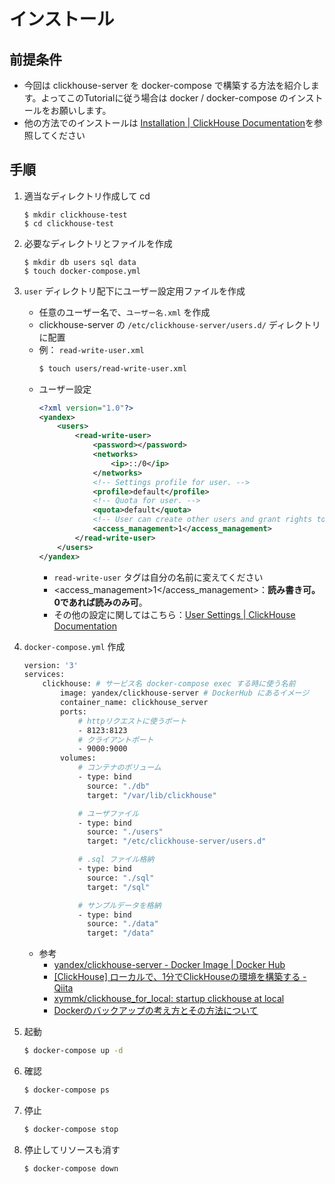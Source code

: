 # インストール
## 前提条件
- 今回は clickhouse-server を docker-compose で構築する方法を紹介します。よってこのTutorialに従う場合は docker / docker-compose のインストールをお願いします。
- 他の方法でのインストールは [Installation | ClickHouse Documentation](https://clickhouse.tech/docs/en/getting-started/install/)を参照してください


## 手順
1. 適当なディレクトリ作成して cd 
    ```bash=
    $ mkdir clickhouse-test
    $ cd clickhouse-test
    ``` 
1. 必要なディレクトリとファイルを作成
    ```bash=
    $ mkdir db users sql data
    $ touch docker-compose.yml
    ```
1. `user` ディレクトリ配下にユーザー設定用ファイルを作成
    - 任意のユーザー名で、`ユーザー名.xml` を作成
    - clickhouse-server の `/etc/clickhouse-server/users.d/` ディレクトリに配置
    - 例： `read-write-user.xml` 
        ```bash
        $ touch users/read-write-user.xml
        ```
    - ユーザー設定
        ```xml
        <?xml version="1.0"?>
        <yandex>
            <users>
                <read-write-user>
                    <password></password>
                    <networks>
                        <ip>::/0</ip>
                    </networks>
                    <!-- Settings profile for user. -->
                    <profile>default</profile>
                    <!-- Quota for user. -->
                    <quota>default</quota>
                    <!-- User can create other users and grant rights to them. -->
                    <access_management>1</access_management>
                </read-write-user>
            </users>
        </yandex>
        ```
        - `read-write-user` タグは自分の名前に変えてください
        - <access_management>1</access_management>：**読み書き可。0であれば読みのみ可**。
        - その他の設定に関してはこちら：[User Settings | ClickHouse Documentation](https://clickhouse.tech/docs/en/operations/settings/settings-users/#user-settings)
1. `docker-compose.yml` 作成
    ```bash
    version: '3'
    services: 
        clickhouse: # サービス名 docker-compose exec する時に使う名前
            image: yandex/clickhouse-server # DockerHub にあるイメージ
            container_name: clickhouse_server 
            ports:
                # httpリクエストに使うポート
                - 8123:8123
                # クライアントポート
                - 9000:9000
            volumes: 
                # コンテナのボリューム
                - type: bind
                  source: "./db"
                  target: "/var/lib/clickhouse"

                # ユーザファイル
                - type: bind
                  source: "./users"
                  target: "/etc/clickhouse-server/users.d"

                # .sql ファイル格納
                - type: bind
                  source: "./sql"
                  target: "/sql"

                # サンプルデータを格納
                - type: bind
                  source: "./data"
                  target: "/data"
    ```
    - 参考
        - [yandex/clickhouse-server - Docker Image | Docker Hub](https://hub.docker.com/r/yandex/clickhouse-server/)
        - [[ClickHouse] ローカルで、1分でClickHouseの環境を構築する - Qiita](https://qiita.com/xymmk/items/eeac2e9a34573006075d)
        - [xymmk/clickhouse_for_local: startup clickhouse at local](https://github.com/xymmk/clickhouse_for_local)
        - [Dockerのバックアップの考え方とその方法について](https://www.memotansu.jp/docker/489/)

1. 起動
    ```bash
    $ docker-compose up -d
    ```
1. 確認
    ```bash
    $ docker-compose ps
    ``` 
1. 停止
    ```bash
    $ docker-compose stop
    ```
1. 停止してリソースも消す
    ```bash
    $ docker-compose down
    ```

